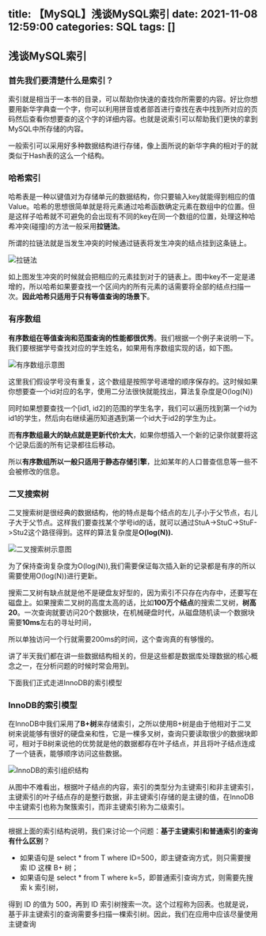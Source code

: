 title: 【MySQL】浅谈MySQL索引
date: 2021-11-08 12:59:00
categories: SQL
tags: []
---
## 浅谈MySQL索引

### 首先我们要清楚什么是索引？

​	索引就是相当于一本书的目录，可以帮助你快速的查找你所需要的内容。好比你想要用新华字典查一个字，你可以利用拼音或者部首进行查找在表中找到所对应的页码然后查看你想要查的这个字的详细内容。也就是说索引可以帮助我们更快的拿到MySQL中所存储的内容。

一般索引可以采用好多种数据结构进行存储，像上面所说的新华字典的相对于的就类似于Hash表的这么一个结构。

### 哈希索引

哈希表是一种以键值对为存储单元的数据结构，你只要输入key就能得到相应的值Value。哈希的思想很简单就是将元素通过哈希函数确定元素在数组中的位置。但是这样子哈希就不可避免的会出现有不同的key在同一个数组的位置，处理这种哈希冲突(碰撞)的方法一般采用**拉链法**。

所谓的拉链法就是当发生冲突的时候通过链表将发生冲突的结点挂到这条链上。

![拉链法](https://wangxblog.oss-cn-hangzhou.aliyuncs.com/img/image-20211108195437975.png)

如上图发生冲突的时候就会把相应的元素挂到对于的链表上。图中key不一定是递增的，所以哈希如果要查找一个区间内的所有元素的话需要将全部的结点扫描一次。**因此哈希只适用于只有等值查询的场景下**。

### 有序数组

**有序数组在等值查询和范围查询的性能都很优秀**。我们根据一个例子来说明一下。我们要根据学号查找对应的学生姓名，如果用有序数组实现的话，如下图。

![有序数组示意图](https://wangxblog.oss-cn-hangzhou.aliyuncs.com/img/image-20211108200241048.png)

这里我们假设学号没有重复，这个数组是按照学号递增的顺序保存的。这时候如果你想要查一个id对应的名字，使用二分法很快就能找出，算法复杂度是O(log(N))

同时如果想要查找一个[id1, id2]的范围的学生名字，我们可以遍历找到第一个id为id1的学生，然后向右继续遍历知道遇到第一个id大于id2的学生为止。

而**有序数组最大的缺点就是更新代价太大**，如果你想插入一个新的记录你就要将这个记录后面的所有记录都往后移动。

所以**有序数组所以一般只适用于静态存储引擎**，比如某年的人口普查信息等一些不会被修改的信息。



### 二叉搜索树

二叉搜索树是很经典的数据结构，他的特点是每个结点的左儿子小于父节点，右儿子大于父节点。这样我们要查找某个学号id的话，就可以通过StuA->StuC->StuF->Stu2这个路径得到。这样的算法复杂度是**O(log(N)).**

![二叉搜索树示意图](https://wangxblog.oss-cn-hangzhou.aliyuncs.com/img/image-20211108201903955.png)

为了保持查询复杂度为O(log(N)),我们需要保证每次插入新的记录都是有序的所以需要使用O(log(N))进行更新。

搜索二叉树有缺点就是他不是硬盘友好型的，因为索引不只存在内存中，还要写在磁盘上。如果搜索二叉树的高度太高的话，比如**100万个结点**的搜索二叉树，**树高20**。一次查询就要访问20个数据块，在机械硬盘时代，从磁盘随机读一个数据块需要**10ms**左右的寻址时间，

所以单独访问一个行就需要200ms的时间，这个查询真的有够慢的。



讲了半天我们都在讲一些数据结构相关的，但是这些都是数据库处理数据的核心概念之一，在分析问题的时候时常会用到。

下面我们正式走进InnoDB的索引模型

### InnoDB的索引模型

在InnoDB中我们采用了**B+树**来存储索引，之所以使用B+树是由于他相对于二叉树来说能够有很好的硬盘亲和性，它是一棵多叉树，查询只要读取很少的数据块即可，相对于B树来说他的优势就是他的数据都存在叶子结点，并且将叶子结点连成了一个链表，能够顺序访问这些数据。

![InnoDB的索引组织结构](https://wangxblog.oss-cn-hangzhou.aliyuncs.com/img/image-20211108205532018.png)

从图中不难看出，根据叶子结点的内容，索引的类型分为主键索引和非主键索引，主键索引的叶子结点存的是整行数据，非主键索引存储的是主键的值，在InnoDB中主键索引也称为聚簇索引，而非主键索引称为二级索引。

-------
根据上面的索引结构说明，我们来讨论一个问题：**基于主键索引和普通索引的查询有什么区别**？
- 如果语句是 select * from T where ID=500，即主键查询方式，则只需要搜索 ID 这棵 B+
树；
- 如果语句是 select * from T where k=5，即普通索引查询方式，则需要先搜索 k 索引树，

得到 ID 的值为 500，再到 ID 索引树搜索一次。这个过程称为回表。也就是说，基于非主键索引的查询需要多扫描一棵索引树。因此，我们在应用中应该尽量使用主键查询
